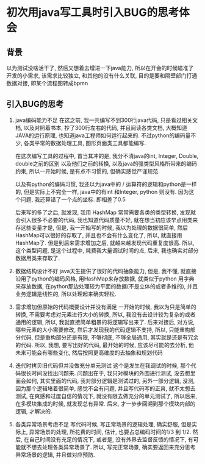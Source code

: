 # 初次用java写工具时引入BUG的思考体会



## 背景

以为测试没啥活干了, 然后又想着去增进一下java能力, 所以在开会的时候瞄准了开发的小需求, 该需求比较独立, 和其他的没有什么关联, 目的是要和隔壁部门打通数据对接, 即某个流程图转成bpmn

## 引入BUG的思考

1. java编码能力不足
   在这之前, 我一共编写不到300行java代码, 只是看过相关文档, 以及对照着书本, 抄了300行左右的代码, 并且阅读各类文档, 大概知道JAVA的运行原理, 也知道java工程师如何运行起来的. 不过python的编码量不少, 各类平常的数据处理工具, 图形页面类工具都能编写. 

   在这次编写工具的过程中, 首当其冲的是, 我分不清java的int, Integer, Double, double之前的区别 以及他们之前的转换, 以及java的强类型风格所带来的编码约束, 所以一开始时候, 是有点不习惯的, 但确实感觉严谨规范.

   以及有python的编码习惯, 我还以为java中的 / 运算符的逻辑和python是一样的, 但是实际上不完全一样, java中的有int 和Integer, python 则没有. 因为这个问题, 我还算错了一个点的坐标. 即相差了0.5

   后来写的多了之后, 就发现, 我用 HashMap 常常需要各类的类型转换, 发现就会引入很多不必要的代码, 我也知道代码质量不好, 就在想当初应该早点用类来存这些变量才是, 但是, 我一开始写的时候, 我以为处理的数据很简单, 然后HashMap可以很好的存取了, 并且也不会有什么变化了, 所以, 就直接用HashMap了.  但是到后来需求增加之后, 就越来越发现代码重复度很高. 所以, 这个类型问题, 是这个过程中, 耗费我大量调试时间的点, 后来, 我也确实对部分数据用类来存取了.

2. 数据结构设计不好
   java天生提供了很好的代码抽象能力, 但是, 我不懂, 就直接沿用了python的编码风格, 用HashMap来存放数据, 就类似于python 用字典来存放数据, 在python那边处理较为平面的数据(不是立体的或者多维的), 并且业务逻辑是线性的, 所以处理起来确实轻松. 

3. 需求增加但原始的代码概要设计并没有满足
   一开始的时候, 我以为只是简单的转换, 不需要考虑对元素进行大小的转换, 所以, 我没有去设计较为复杂的或者通用的逻辑, 所以, 我就直接简单粗暴的将逻辑写出来了. 后来对接后, 对方说, 哪些元素的大小需要修改, 然后才发现我的代码逻辑不支持, 所以, 只能重构部分代码, 但是重构部分还是有限, 不够彻底, 不够全局通用, 其实就是还是有冗余的代码. 所以, 我想, 要写出好的代码, 最开始的时候, 应该尽可能的去分析, 他未来可能会有哪些变化, 然后按照更高维度的去抽象和规划代码

4. 迭代时拷贝旧代码但并没做充分单元测试
   这个是发生在我调试的时候, 那个代码很长时间没找出问题来. 问题出在于, 我只对模块的外围进行测试, 没去想里面会如何, 其实里面的代码, 我对部分逻辑是测试过的, 另外一部分逻辑, 没测, 因为那个逻辑堵着很简单, 感觉不会有问题, 并且写代码写的正爽, 就不太想去测试, 在爽感和过度自信的情况下, 就没有限去做充分的单元测试了, 所以后来, 在多模块集成的时候, 就发现总有异常. 后来, 才一步步回溯到那个模块内部的逻辑, 才解决的.

5. 各类异常场景考虑不足
   写代码时候, 写正常场景的逻辑处理, 确实舒服, 但是实际上, 异常场景的处理, 所花费的时间, 估计, 也要占总编码时间的1/3 到 1/2. 然后, 在自己时间没有充足的情况下, 或者是, 没有外界去监督反馈的情况下, 有可能就不想去处理各类异常场景了. 所以, 写完正常场景, 确实要返回来充分思考异常场景的逻辑, 并且做对应预防.
